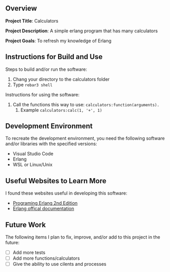 ## Overview

**Project Title**: Calculators

**Project Description**: A simple erlang program that has many calculators

**Project Goals**: To refresh my knowledge of Erlang

## Instructions for Build and Use

Steps to build and/or run the software:

1. Chang your directory to the calculators folder
2. Type ```rebar3 shell```

Instructions for using the software:

1. Call the functions this way to use: ```calculators:function(arguments).```
    1. Example ```calculators:calc(1, '+', 1)```  

## Development Environment 

To recreate the development environment, you need the following software and/or libraries with the specified versions:

* Visual Studio Code
* Erlang 
* WSL or Linux/Unix

## Useful Websites to Learn More

I found these websites useful in developing this software:

* [Programing Erlang 2nd Edition](https://learning.oreilly.com/library/view/programming-erlang-2nd/9781941222454/)
* [Erlang offical documentation](https://www.erlang.org/doc/apps/stdlib/api-reference.html)

## Future Work

The following items I plan to fix, improve, and/or add to this project in the future:

* [ ] Add more tests
* [ ] Add more functions/calculators
* [ ] Give the ability to use cilents and processes

